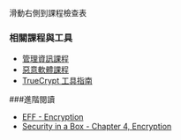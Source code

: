 [Title]: # (現在怎樣?)
[Difficulty]: # (進階)
[Order]: # (5)

滑動右側到課程檢查表

### 相關課程與工具
* [管理資訊課程](umbrella://lesson/managing-information)
* [惡意軟體課程](umbrella://lesson/malware)
* [TrueCrypt 工具指南](umbrella://lesson/truecrypt)

###進階閱讀
* [EFF - Encryption](https://ssd.eff.org/en/module/what-encryption)
* [Security in a Box - Chapter 4, Encryption](https://securityinabox.org/chapter-4)